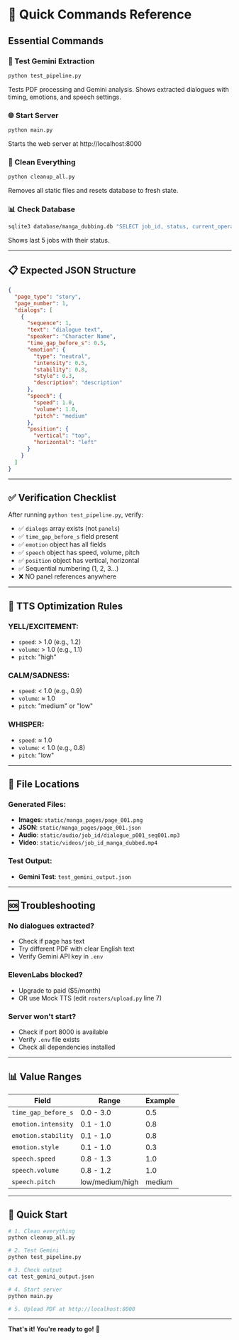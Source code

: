 # 🚀 Quick Commands Reference

## Essential Commands

### 🧪 Test Gemini Extraction
```bash
python test_pipeline.py
```
Tests PDF processing and Gemini analysis. Shows extracted dialogues with timing, emotions, and speech settings.

### 🌐 Start Server
```bash
python main.py
```
Starts the web server at http://localhost:8000

### 🧹 Clean Everything
```bash
python cleanup_all.py
```
Removes all static files and resets database to fresh state.

### 📊 Check Database
```bash
sqlite3 database/manga_dubbing.db "SELECT job_id, status, current_operation FROM jobs ORDER BY created_at DESC LIMIT 5;"
```
Shows last 5 jobs with their status.

---

## 📋 Expected JSON Structure

```json
{
  "page_type": "story",
  "page_number": 1,
  "dialogs": [
    {
      "sequence": 1,
      "text": "dialogue text",
      "speaker": "Character Name",
      "time_gap_before_s": 0.5,
      "emotion": {
        "type": "neutral",
        "intensity": 0.5,
        "stability": 0.8,
        "style": 0.3,
        "description": "description"
      },
      "speech": {
        "speed": 1.0,
        "volume": 1.0,
        "pitch": "medium"
      },
      "position": {
        "vertical": "top",
        "horizontal": "left"
      }
    }
  ]
}
```

---

## ✅ Verification Checklist

After running `python test_pipeline.py`, verify:

- ✅ `dialogs` array exists (not `panels`)
- ✅ `time_gap_before_s` field present
- ✅ `emotion` object has all fields
- ✅ `speech` object has speed, volume, pitch
- ✅ `position` object has vertical, horizontal
- ✅ Sequential numbering (1, 2, 3...)
- ❌ NO panel references anywhere

---

## 🎯 TTS Optimization Rules

### YELL/EXCITEMENT:
- `speed`: > 1.0 (e.g., 1.2)
- `volume`: > 1.0 (e.g., 1.1)
- `pitch`: "high"

### CALM/SADNESS:
- `speed`: < 1.0 (e.g., 0.9)
- `volume`: ≈ 1.0
- `pitch`: "medium" or "low"

### WHISPER:
- `speed`: ≈ 1.0
- `volume`: < 1.0 (e.g., 0.8)
- `pitch`: "low"

---

## 📁 File Locations

### Generated Files:
- **Images**: `static/manga_pages/page_001.png`
- **JSON**: `static/manga_pages/page_001.json`
- **Audio**: `static/audio/job_id/dialogue_p001_seq001.mp3`
- **Video**: `static/videos/job_id_manga_dubbed.mp4`

### Test Output:
- **Gemini Test**: `test_gemini_output.json`

---

## 🆘 Troubleshooting

### No dialogues extracted?
- Check if page has text
- Try different PDF with clear English text
- Verify Gemini API key in `.env`

### ElevenLabs blocked?
- Upgrade to paid ($5/month)
- OR use Mock TTS (edit `routers/upload.py` line 7)

### Server won't start?
- Check if port 8000 is available
- Verify `.env` file exists
- Check all dependencies installed

---

## 📊 Value Ranges

| Field | Range | Example |
|-------|-------|---------|
| `time_gap_before_s` | 0.0 - 3.0 | 0.5 |
| `emotion.intensity` | 0.1 - 1.0 | 0.8 |
| `emotion.stability` | 0.1 - 1.0 | 0.8 |
| `emotion.style` | 0.1 - 1.0 | 0.3 |
| `speech.speed` | 0.8 - 1.3 | 1.0 |
| `speech.volume` | 0.8 - 1.2 | 1.0 |
| `speech.pitch` | low/medium/high | medium |

---

## 🎉 Quick Start

```bash
# 1. Clean everything
python cleanup_all.py

# 2. Test Gemini
python test_pipeline.py

# 3. Check output
cat test_gemini_output.json

# 4. Start server
python main.py

# 5. Upload PDF at http://localhost:8000
```

---

**That's it! You're ready to go!** 🚀
